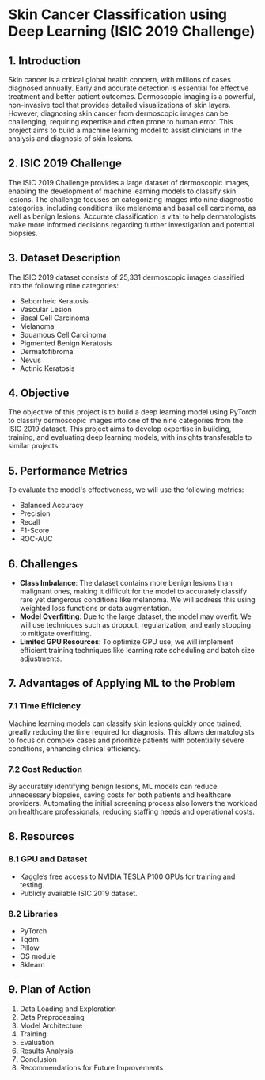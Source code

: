 # Skin Cancer Classification using Deep Learning (ISIC 2019 Challenge)

## 1. Introduction
Skin cancer is a critical global health concern, with millions of cases diagnosed annually. Early and accurate detection is essential for effective treatment and better patient outcomes. Dermoscopic imaging is a powerful, non-invasive tool that provides detailed visualizations of skin layers. However, diagnosing skin cancer from dermoscopic images can be challenging, requiring expertise and often prone to human error. This project aims to build a machine learning model to assist clinicians in the analysis and diagnosis of skin lesions.

## 2. ISIC 2019 Challenge
The ISIC 2019 Challenge provides a large dataset of dermoscopic images, enabling the development of machine learning models to classify skin lesions. The challenge focuses on categorizing images into nine diagnostic categories, including conditions like melanoma and basal cell carcinoma, as well as benign lesions. Accurate classification is vital to help dermatologists make more informed decisions regarding further investigation and potential biopsies.

## 3. Dataset Description
The ISIC 2019 dataset consists of 25,331 dermoscopic images classified into the following nine categories:
- Seborrheic Keratosis
- Vascular Lesion
- Basal Cell Carcinoma
- Melanoma
- Squamous Cell Carcinoma
- Pigmented Benign Keratosis
- Dermatofibroma
- Nevus
- Actinic Keratosis

## 4. Objective
The objective of this project is to build a deep learning model using PyTorch to classify dermoscopic images into one of the nine categories from the ISIC 2019 dataset. This project aims to develop expertise in building, training, and evaluating deep learning models, with insights transferable to similar projects.

## 5. Performance Metrics
To evaluate the model's effectiveness, we will use the following metrics:
- Balanced Accuracy
- Precision
- Recall
- F1-Score
- ROC-AUC

## 6. Challenges
- **Class Imbalance**: The dataset contains more benign lesions than malignant ones, making it difficult for the model to accurately classify rare yet dangerous conditions like melanoma. We will address this using weighted loss functions or data augmentation.
- **Model Overfitting**: Due to the large dataset, the model may overfit. We will use techniques such as dropout, regularization, and early stopping to mitigate overfitting.
- **Limited GPU Resources**: To optimize GPU use, we will implement efficient training techniques like learning rate scheduling and batch size adjustments.

## 7. Advantages of Applying ML to the Problem
### 7.1 Time Efficiency
Machine learning models can classify skin lesions quickly once trained, greatly reducing the time required for diagnosis. This allows dermatologists to focus on complex cases and prioritize patients with potentially severe conditions, enhancing clinical efficiency.

### 7.2 Cost Reduction
By accurately identifying benign lesions, ML models can reduce unnecessary biopsies, saving costs for both patients and healthcare providers. Automating the initial screening process also lowers the workload on healthcare professionals, reducing staffing needs and operational costs.

## 8. Resources
### 8.1 GPU and Dataset
- Kaggle’s free access to NVIDIA TESLA P100 GPUs for training and testing.
- Publicly available ISIC 2019 dataset.

### 8.2 Libraries
- PyTorch
- Tqdm
- Pillow
- OS module
- Sklearn

## 9. Plan of Action
1. Data Loading and Exploration
2. Data Preprocessing
3. Model Architecture
4. Training
5. Evaluation
6. Results Analysis
7. Conclusion
8. Recommendations for Future Improvements
